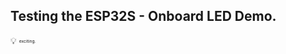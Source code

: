 ## Testing the ESP32S - Onboard LED Demo.   


💡 <sub><sup><sub><sup>exciting.</sup></sub></sup></sub>

